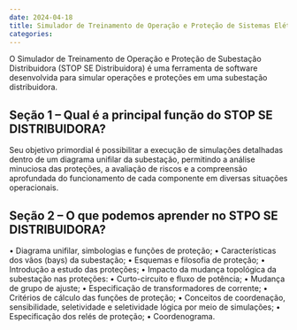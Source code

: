 ```yaml
---
date: 2024-04-18
title: Simulador de Treinamento de Operação e Proteção de Sistemas Elétricos - STOP
categories:
---
```


O Simulador de Treinamento de Operação e Proteção de Subestação Distribuidora (STOP SE Distribuidora) é uma ferramenta de software desenvolvida para simular operações e proteções em uma subestação distribuidora. 

## Seção 1 – Qual é  a principal função do STOP SE DISTRIBUIDORA?

Seu objetivo primordial é possibilitar a execução de simulações detalhadas dentro de um diagrama unifilar da subestação, permitindo a análise minuciosa das proteções, a avaliação de riscos e a compreensão aprofundada do funcionamento de cada componente em diversas situações operacionais.

## Seção 2 – O que podemos aprender no STPO SE DISTRIBUIDORA?

•	Diagrama unifilar, simbologias e funções de proteção;
•	Características dos vãos (bays) da subestação;
•	Esquemas e filosofia de proteção;
•	Introdução a estudo das proteções;
•	Impacto da mudança topológica da subestação nas proteções:
    •	Curto-circuito e fluxo de potência;
    •	Mudança de grupo de ajuste;
•	Especificação de transformadores de corrente;
•	Critérios de cálculo das funções de proteção;
•	Conceitos de coordenação, sensibilidade, seletividade e seletividade lógica por meio de     simulações;
•	Especificação dos relés de proteção;
•	Coordenograma.